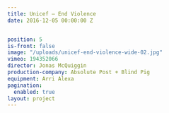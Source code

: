 ```yaml
---
title: Unicef — End Violence
date: 2016-12-05 00:00:00 Z


position: 5
is-front: false
image: "/uploads/unicef-end-violence-wide-02.jpg"
vimeo: 194352066
director: Jonas McQuiggin
production-company: Absolute Post + Blind Pig
equipment: Arri Alexa
pagination:
  enabled: true
layout: project
---
```



